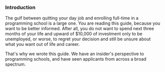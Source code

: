 ### Introduction

The gulf between quitting your day job and enrolling full-time in a programming school is a large one. You are reading this guide, because you want to be better informed. After all, you do not want to spend next three months of your life and upward of $10,000 of investment only to be unemployed, or worse, to regret your decision and still be unsure about what you want out of life and career.

That's why we wrote this guide. We have an insider's perspective to programming schools, and have seen applicants from across a broad spectrum. 